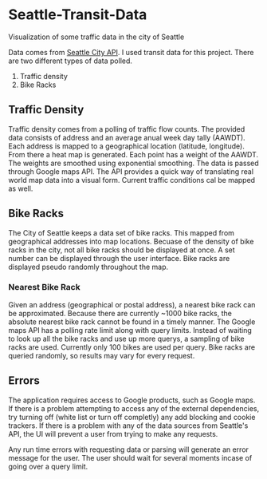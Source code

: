 # Seattle-Transit-Data
Visualization of some traffic data in the city of Seattle

Data comes from [Seattle City API](https://data.seattle.gov/). I used transit data for this project. There are two
different types of data polled.
1. Traffic density
2. Bike Racks

## Traffic Density
Traffic density comes from a polling of traffic flow counts. The provided data consists of address and an average anual
week day tally (AAWDT). Each address is mapped to a geographical location (latitude, longitude). From there a heat map is
generated. Each point has a weight of the AAWDT. The weights are smoothed using exponential smoothing. The data is
passed through Google maps API. The API provides a quick way of translating real world map data into a visual form.
Current traffic conditions cal be mapped as well.

## Bike Racks
The City of Seattle keeps a data set of bike racks. This mapped from geographical addresses into map locations. Becuase
of the density of bike racks in the city, not all bike racks should be displayed at once. A set number can be displayed
through the user interface. Bike racks are displayed pseudo randomly throughout the map.

### Nearest Bike Rack
Given an address (geographical or postal address), a nearest bike rack can be approximated. Because there are currently
~1000 bike racks, the absolute nearest bike rack cannot be found in a timely manner. The Google maps API has a polling
rate limit along with query limits. Instead of waiting to look up all the bike racks and use up more querys, a sampling
of bike racks are used. Currently only 100 bikes are used per query. Bike racks are queried randomly, so results may
vary for every request.

## Errors
The application requires access to Google products, such as Google maps. If there is a problem attempting to access any
of the external dependencies, try turning off (white list or turn off completly) any add blocking and cookie trackers.
If there is a problem with any of the data sources from Seattle's API, the UI will prevent a user from trying to make
any requests.

Any run time errors with requesting data or parsing will generate an error message for the user. The user should wait
for several moments incase of going over a query limit.
